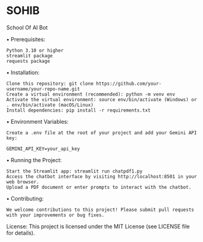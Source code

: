 # SOHIB
School Of AI Bot 


• Prerequisites:

    Python 3.10 or higher
    streamlit package
    requests package

• Installation:

    Clone this repository: git clone https://github.com/your-username/your-repo-name.git
    Create a virtual environment (recommended): python -m venv env
    Activate the virtual environment: source env/bin/activate (Windows) or . env/bin/activate (macOS/Linux)
    Install dependencies: pip install -r requirements.txt

• Environment Variables:

    Create a .env file at the root of your project and add your Gemini API key:

    GEMINI_API_KEY=your_api_key

• Running the Project:

    Start the Streamlit app: streamlit run chatpdf1.py
    Access the chatbot interface by visiting http://localhost:8501 in your web browser.
    Upload a PDF document or enter prompts to interact with the chatbot.

• Contributing:

    We welcome contributions to this project! Please submit pull requests with your improvements or bug fixes.

License:
This project is licensed under the MIT License (see LICENSE file for details).
